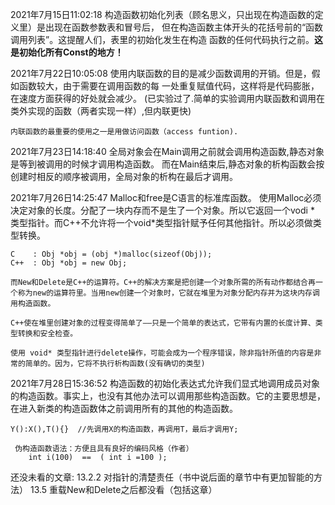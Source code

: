 2021年7月15日11:02:18
    构造函数初始化列表（顾名思义，只出现在构造函数的定义里）是出现在函数参数表和冒号后，
    但在构造函数主体开头的花括号前的“函数调用列表”。这提醒人们，表里的初始化发生在构造
    函数的任何代码执行之前。**这是初始化所有Const的地方！**

2021年7月22日10:05:08
    使用内联函数的目的是减少函数调用的开销。但是，假如函数较大，由于需要在调用函数的每
    一处重复赋值代码，这样将是代码膨胀，在速度方面获得的好处就会减少。
    (已实验过了.简单的实验调用内联函数和调用在类外实现的函数（两者实现一样）,但内联更快)

    内联函数的最重要的使用之一是用做访问函数（access funtion).

2021年7月23日14:18:40
    全局对象会在Main调用之前就会调用构造函数,静态对象是等到被调用的时候才调用构造函数。
    而在Main结束后,静态对象的析构函数会按创建时相反的顺序被调用，全局对象的析构在最后才调用。
    
2021年7月26日14:25:47
    Malloc和free是C语言的标准库函数。
    使用Malloc必须决定对象的长度。分配了一块内存而不是生了一个对象。所以它返回一个vodi * 类型指针。而C++不允许将一个void*类型指针赋予任何其他指针。所以必须做类型转换。

    C    : Obj *obj = (obj *)malloc(sizeof(Obj));
    C++  : Obj *obj = new Obj;

    而New和Delete是C++的运算符。C++的解决方案是把创建一个对象所需的所有动作都结合再一个称为new的运算符里。当用new创建一个对象时，它就在堆里为对象分配内存并为这块内存调用构造函数。

    C++使在堆里创建对象的过程变得简单了——只是一个简单的表达式，它带有内置的长度计算、类型转换和安全检查。

    使用 void* 类型指针进行delete操作，可能会成为一个程序错误，除非指针所值的内容是非常的简单的。因为，它将不执行析构函数(没有确切的类型)

2021年7月28日15:36:52
    构造函数的初始化表达式允许我们显式地调用成员对象的构造函数。事实上，也没有其他办法可以调用那些构造函数。它的主要思想是，在进入新类的构造函数体之前调用所有的其他的构造函数。

    Y():X(),T(){}  //先调用X的构造函数，再调用T，最后才调用Y;

     伪构造函数语法：方便且具有良好的编码风格（作者）
        int i(100)  ==  ( int i =100 );






还没未看的文章:
    13.2.2 对指针的清楚责任（书中说后面的章节中有更加智能的方法）
    13.5 重载New和Delete之后都没看（包括这章）
